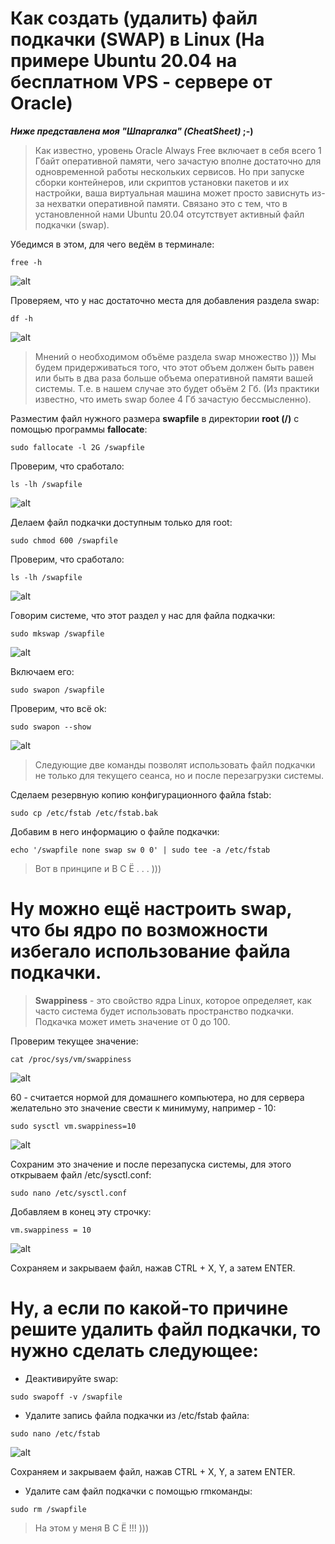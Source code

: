 # Как создать (удалить) файл подкачки (SWAP) в Linux (На примере Ubuntu 20.04 на бесплатном VPS - сервере от Oracle)

**_Ниже представлена моя "Шпаргалка" (CheatSheet)_ ;-)**

>Как известно, уровень Oracle Always Free включает в себя всего 1 Гбайт оперативной памяти, чего зачастую вполне достаточно для одновременной работы нескольких сервисов. Но при запуске сборки контейнеров, или скриптов установки пакетов и их настройки, ваша виртуальная машина может просто зависнуть из-за нехватки оперативной памяти. Связано это с тем, что в установленной нами Ubuntu 20.04 отсутствует активный файл подкачки (swap).

Убедимся в этом, для чего ведём в терминале:

`free -h`

![alt](https://cs14.pikabu.ru/post_img/2021/02/10/6/1612945435142195789.png)

Проверяем, что у нас достаточно места  для добавления раздела swap:

`df -h`

![alt](https://cs14.pikabu.ru/post_img/2021/02/10/6/1612945712121190220.png)

>Мнений о необходимом объёме раздела  swap множество ))) Мы будем придерживаться того, что этот объем должен быть равен или быть в два раза больше объема оперативной памяти вашей системы. Т.е. в нашем случае это будет объём 2 Гб. (Из практики известно, что иметь swap более 4 Гб зачастую бессмысленно).

Разместим файл нужного размера **swapfile** в директории **root (/)** с помощью программы **fallocate**:

`sudo fallocate -l 2G /swapfile`

Проверим, что сработало:

`ls -lh /swapfile`

![alt](https://cs13.pikabu.ru/post_img/2021/02/10/6/1612946316182173163.png)

Делаем файл подкачки доступным только для root:

`sudo chmod 600 /swapfile`

Проверим, что сработало:

`ls -lh /swapfile`

![alt](https://cs13.pikabu.ru/post_img/2021/02/10/6/1612946495181789420.png)

Говорим системе, что этот раздел у нас для файла подкачки:

`sudo mkswap /swapfile`

![alt](https://cs14.pikabu.ru/post_img/2021/02/10/6/1612946612125585396.png)

Включаем его:

`sudo swapon /swapfile`

Проверим, что всё ok:

`sudo swapon --show`

![alt](https://cs14.pikabu.ru/post_img/2021/02/10/6/1612946800156073564.png)

>Следующие две команды позволят использовать файл подкачки не только для текущего сеанса, но и после перезагрузки системы.

Сделаем резервную копию конфигурационного файла fstab:

`sudo cp /etc/fstab /etc/fstab.bak`

Добавим в него информацию о файле подкачки:

`echo '/swapfile none swap sw 0 0' | sudo tee -a /etc/fstab`

>Вот в принципе и В С Ё . . . )))

# Ну можно ещё настроить swap, что бы ядро по возможности избегало использование файла подкачки.

>**Swappiness** - это свойство ядра Linux, которое определяет, как часто система будет использовать пространство подкачки. Подкачка может иметь значение от 0 до 100.

Проверим текущее значение:

`cat /proc/sys/vm/swappiness`

![alt](https://cs12.pikabu.ru/post_img/2021/02/10/6/161294845111851177.png)

60 - считается нормой для домашнего компьютера, но для сервера желательно это значение свести к минимуму, например - 10:

`sudo sysctl vm.swappiness=10`

![alt](https://cs12.pikabu.ru/post_img/2021/02/10/6/1612948673190429725.png)

Сохраним это значение и после перезапуска системы, для этого открываем файл /etc/sysctl.conf:

`sudo nano /etc/sysctl.conf`

Добавляем в конец эту строчку:

`vm.swappiness = 10`

![alt](https://cs13.pikabu.ru/post_img/2021/02/10/6/1612951063145451337.png)

Сохраняем и закрываем файл, нажав CTRL + X, Y, а затем ENTER.

# Ну, а если по какой-то причине решите удалить файл подкачки, то нужно сделать следующее:

- Деактивируйте swap:

`sudo swapoff -v /swapfile`

- Удалите запись файла подкачки  из /etc/fstab файла:

`sudo nano /etc/fstab`

![alt](https://cs14.pikabu.ru/post_img/2021/02/10/6/1612950421148616145.png)

Сохраняем и закрываем файл, нажав CTRL + X, Y, а затем ENTER.

- Удалите сам файл подкачки с помощью rmкоманды:

`sudo rm /swapfile`

>На этом у меня В С Ё !!! )))
